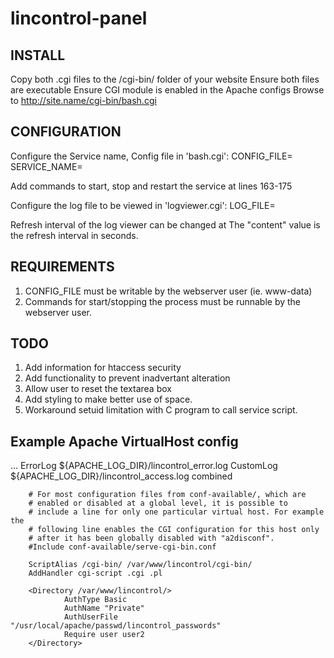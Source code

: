 # lincontrol-panel

## INSTALL

Copy both .cgi files to the /cgi-bin/ folder of your website
Ensure both files are executable
Ensure CGI module is enabled in the Apache configs
Browse to http://site.name/cgi-bin/bash.cgi

## CONFIGURATION
Configure the Service name, Config file in 'bash.cgi':
    CONFIG_FILE=<full path to config file>
    SERVICE_NAME=<name of the service>

Add commands to start, stop and restart the service at lines 163-175

Configure the log file to be viewed in 'logviewer.cgi':
    LOG_FILE=<full path to log file>

Refresh interval of the log viewer can be changed at
    <meta http-equiv="refresh" content="30">
The "content" value is the refresh interval in seconds.

## REQUIREMENTS
1. CONFIG_FILE must be writable by the webserver user (ie. www-data)
2. Commands for start/stopping the process must be runnable by the webserver user.

## TODO
1. Add information for htaccess security
2. Add functionality to prevent inadvertant alteration
3. Allow user to reset the textarea box
4. Add styling to make better use of space.
5. Workaround setuid limitation with C program to call service script.


## Example Apache VirtualHost config
...
        ErrorLog ${APACHE_LOG_DIR}/lincontrol_error.log
        CustomLog ${APACHE_LOG_DIR}/lincontrol_access.log combined

        # For most configuration files from conf-available/, which are
        # enabled or disabled at a global level, it is possible to
        # include a line for only one particular virtual host. For example the
        # following line enables the CGI configuration for this host only
        # after it has been globally disabled with "a2disconf".
        #Include conf-available/serve-cgi-bin.conf

        ScriptAlias /cgi-bin/ /var/www/lincontrol/cgi-bin/
        AddHandler cgi-script .cgi .pl

        <Directory /var/www/lincontrol/>
                AuthType Basic
                AuthName "Private"
                AuthUserFile "/usr/local/apache/passwd/lincontrol_passwords"
                Require user user2
        </Directory>

